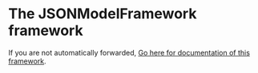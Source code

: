 # The JSONModelFramework framework

If you are not automatically forwarded, [Go here for documentation of this framework](JSONModelFramework/index.html).

<script type="text/javascript">
document.location="JSONModelFramework/index.html";
</script>
